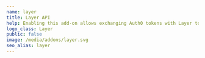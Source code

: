 ```yaml
---
name: layer
title: Layer API
help: Enabling this add-on allows exchanging Auth0 tokens with Layer tokens that can be used to call their APIs flowing the user identity.
logo_class: Layer
public: false
image: /media/addons/layer.svg
seo_alias: layer
---
```


